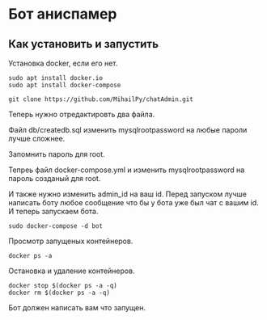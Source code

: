 # Бот аниспамер
## Как установить и запустить
Установка  docker, если его нет.
```
sudo apt install docker.io
sudo apt install docker-compose
```
```
git clone https://github.com/MihailPy/chatAdmin.git
```
Теперь нужно отредактировть два файла.

Файл db/createdb.sql изменить mysqlrootpassword на любые пароли лучше сложнее.

Запомнить пароль для root.

Тепреь файл docker-compose.yml и изменить mysqlrootpassword на пароль созданый для root.

И также нужно изменить admin_id на ваш id.
Перед запуском лучше написать боту любое сообщение что бы у бота уже был чат с вашим id.
И теперь запускаем бота.
```
sudo docker-compose -d bot
```
Просмотр запущеных контейнеров.
```
docker ps -a
```
Остановка и удаление контейнеров.
```
docker stop $(docker ps -a -q)
docker rm $(docker ps -a -q)
```
Бот должен написать вам что запущен.
